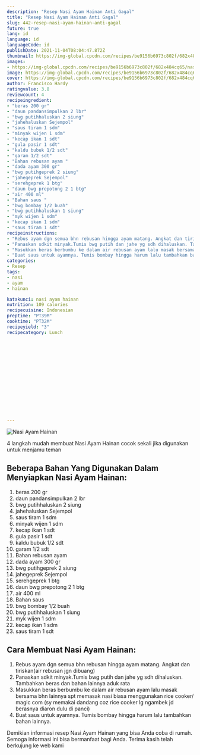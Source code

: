 ```yaml
---
description: "Resep Nasi Ayam Hainan Anti Gagal"
title: "Resep Nasi Ayam Hainan Anti Gagal"
slug: 442-resep-nasi-ayam-hainan-anti-gagal
future: true
lang: id
language: id
languageCode: id
publishDate: 2021-11-04T08:04:47.872Z 
thumbnail: https://img-global.cpcdn.com/recipes/be9156b6973c802f/682x484cq65/nasi-ayam-hainan-foto-resep-utama.png
images:
- https://img-global.cpcdn.com/recipes/be9156b6973c802f/682x484cq65/nasi-ayam-hainan-foto-resep-utama.png
image: https://img-global.cpcdn.com/recipes/be9156b6973c802f/682x484cq65/nasi-ayam-hainan-foto-resep-utama.png
cover: https://img-global.cpcdn.com/recipes/be9156b6973c802f/682x484cq65/nasi-ayam-hainan-foto-resep-utama.png
author: Francisco Hardy
ratingvalue: 3.8
reviewcount: 4
recipeingredient:
- "beras 200 gr"
- "daun pandansimpulkan 2 lbr"
- "bwg putihhaluskan 2 siung"
- "jahehaluskan Sejempol"
- "saus tiram 1 sdm"
- "minyak wijen 1 sdm"
- "kecap ikan 1 sdt"
- "gula pasir 1 sdt"
- "kaldu bubuk 1/2 sdt"
- "garam 1/2 sdt"
- "Bahan rebusan ayam "
- "dada ayam 300 gr"
- "bwg putihgeprek 2 siung"
- "jahegeprek Sejempol"
- "serehgeprek 1 btg"
- "daun bwg prepotong 2 1 btg"
- "air 400 ml"
- "Bahan saus "
- "bwg bombay 1/2 buah"
- "bwg putihhaluskan 1 siung"
- "myk wijen 1 sdm"
- "kecap ikan 1 sdm"
- "saus tiram 1 sdt"
recipeinstructions:
- "Rebus ayam dgn semua bhn rebusan hingga ayam matang. Angkat dan tiriskan(air rebusan jgn dibuang)"
- "Panaskan sdkit minyak.Tumis bwg putih dan jahe yg sdh dihaluskan. Tambahkan beras dan bahan lainnya aduk rata"
- "Masukkan beras berbumbu ke dalam air rebusan ayam lalu masak bersama bhn lainnya spt memasak nasi biasa menggunakan rice cooker/ magic com (sy memakai dandang coz rice cooker lg ngambek jd berasnya diaron dulu di panci)"
- "Buat saus untuk ayamnya. Tumis bombay hingga harum lalu tambahkan bahan lainnya."
categories:
- Resep
tags:
- nasi
- ayam
- hainan

katakunci: nasi ayam hainan 
nutrition: 109 calories
recipecuisine: Indonesian
preptime: "PT39M"
cooktime: "PT32M"
recipeyield: "3"
recipecategory: Lunch


     
    
    
    
    
    
    
    
    
    
    
      
    
---
```



![Nasi Ayam Hainan](https://img-global.cpcdn.com/recipes/be9156b6973c802f/682x484cq65/nasi-ayam-hainan-foto-resep-utama.png)

4 langkah mudah membuat  Nasi Ayam Hainan cocok sekali jika digunakan untuk menjamu teman

<!--inarticleads1-->

## Beberapa Bahan Yang Digunakan Dalam Menyiapkan Nasi Ayam Hainan:

1. beras 200 gr
1. daun pandansimpulkan 2 lbr
1. bwg putihhaluskan 2 siung
1. jahehaluskan Sejempol
1. saus tiram 1 sdm
1. minyak wijen 1 sdm
1. kecap ikan 1 sdt
1. gula pasir 1 sdt
1. kaldu bubuk 1/2 sdt
1. garam 1/2 sdt
1. Bahan rebusan ayam 
1. dada ayam 300 gr
1. bwg putihgeprek 2 siung
1. jahegeprek Sejempol
1. serehgeprek 1 btg
1. daun bwg prepotong 2 1 btg
1. air 400 ml
1. Bahan saus 
1. bwg bombay 1/2 buah
1. bwg putihhaluskan 1 siung
1. myk wijen 1 sdm
1. kecap ikan 1 sdm
1. saus tiram 1 sdt



<!--inarticleads2-->

## Cara Membuat Nasi Ayam Hainan:

1. Rebus ayam dgn semua bhn rebusan hingga ayam matang. Angkat dan tiriskan(air rebusan jgn dibuang)
1. Panaskan sdkit minyak.Tumis bwg putih dan jahe yg sdh dihaluskan. Tambahkan beras dan bahan lainnya aduk rata
1. Masukkan beras berbumbu ke dalam air rebusan ayam lalu masak bersama bhn lainnya spt memasak nasi biasa menggunakan rice cooker/ magic com (sy memakai dandang coz rice cooker lg ngambek jd berasnya diaron dulu di panci)
1. Buat saus untuk ayamnya. Tumis bombay hingga harum lalu tambahkan bahan lainnya.




Demikian informasi  resep Nasi Ayam Hainan   yang bisa Anda coba di rumah. Semoga informasi ini bisa bermanfaat bagi Anda. Terima kasih telah berkujung ke web kami
